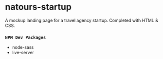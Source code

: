 # natours-startup
A mockup landing page for a travel agency startup. Completed with HTML &amp; CSS.

### `NPM Dev Packages`
- node-sass
- live-server